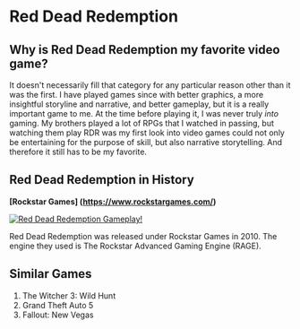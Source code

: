 # Red Dead Redemption

## Why is Red Dead Redemption my favorite video game? 
It doesn't necessarily fill that category for any particular reason other than it was the first. I have played games since with better graphics, a more insightful storyline and narrative, and better gameplay, but it is a really important game to me. At the time before playing it, I was never truly *into* gaming. My brothers played a lot of RPGs that I watched in passing, but watching them play RDR was my first look into video games could not only be entertaining for the purpose of skill, but also narrative storytelling. And therefore it still has to be my favorite.

## Red Dead Redemption in History

**[Rockstar Games] (https://www.rockstargames.com/)**

[![Red Dead Redemption Gameplay!](/assets/https://github.com/wareishelen/MTEC-340-Ware/blob/main/assets/Red-Dead-Redemption-Ray-Tracing-1480x851.jpg)](https://www.rockstargames.com/)

Red Dead Redemption was released under Rockstar Games in 2010. The engine they used is The Rockstar Advanced Gaming Engine (RAGE).

## Similar Games
1. The Witcher 3: Wild Hunt
2. Grand Theft Auto 5
3. Fallout: New Vegas


